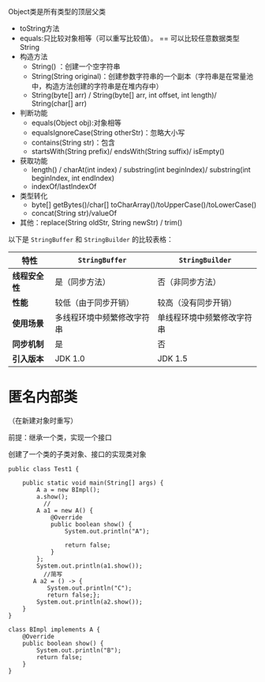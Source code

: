 Object类是所有类型的顶层父类
* toString方法
* equals:只比较对象相等（可以重写比较值）。  == 可以比较任意数据类型
String
* 构造方法
	* String() ：创建一个空字符串
	* String(String original)：创建参数字符串的一个副本（字符串是在常量池中，构造方法创建的字符串是在堆内存中） 
	* String(byte[] arr)  /  String(byte[] arr, int offset, int length)/  String(char[] arr)
* 判断功能
	* equals(Object obj):对象相等
	* equalsIgnoreCase(String otherStr)：忽略大小写
	* contains(String str)：包含
	*  startsWith(String prefix)/ endsWith(String suffix)/ isEmpty()
* 获取功能
	* length() / charAt(int index) / substring(int beginIndex)/ substring(int beginIndex, int endIndex)
	* indexOf/lastIndexOf
* 类型转化
	* byte[] getBytes()/char[] toCharArray()/toUpperCase()/toLowerCase()
	* concat(String str)/valueOf
* 其他：replace(String oldStr, String newStr)   /   trim()

以下是 `StringBuffer` 和 `StringBuilder` 的比较表格：

| 特性        | `StringBuffer` | `StringBuilder` |
| --------- | -------------- | --------------- |
| **线程安全性** | 是（同步方法）        | 否（非同步方法）        |
| **性能**    | 较低（由于同步开销）     | 较高（没有同步开销）      |
| **使用场景**  | 多线程环境中频繁修改字符串  | 单线程环境中频繁修改字符串   |
| **同步机制**  | 是              | 否               |
| **引入版本**  | JDK 1.0        | JDK 1.5         |

# 匿名内部类

（在新建对象时重写）

前提：继承一个类，实现一个接口

创建了一个类的子类对象、接口的实现类对象


```
public class Test1 {  
  
    public static void main(String[] args) {  
        A a = new BImpl();  
        a.show();  
		  //
        A a1 = new A() {  
            @Override  
            public boolean show() {  
                System.out.println("A");  
  
                return false;  
            }  
        };  
        System.out.println(a1.show());  
		  //简写
       A a2 = () -> {  
           System.out.println("C");  
           return false;};  
        System.out.println(a2.show());  
    }  
}  
  
class BImpl implements A {  
    @Override  
    public boolean show() {  
        System.out.println("B");  
        return false;  
    }  
}
```